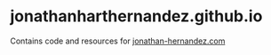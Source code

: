 # jonathanharthernandez.github.io

Contains code and resources for [jonathan-hernandez.com](https://www.jonathan-hernandez.com/)
